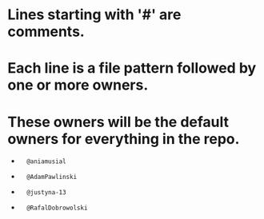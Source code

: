 # Lines starting with '#' are comments.
# Each line is a file pattern followed by one or more owners.

# These owners will be the default owners for everything in the repo.
*       @aniamusial
*       @AdamPawlinski
*       @justyna-13
*       @RafalDobrowolski